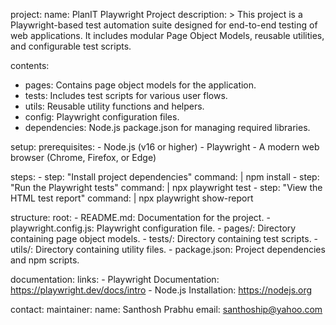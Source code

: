 project:
  name: PlanIT Playwright Project
  description: >
    This project is a Playwright-based test automation suite designed for end-to-end testing of web applications.
    It includes modular Page Object Models, reusable utilities, and configurable test scripts.

contents:
  - pages: Contains page object models for the application.
  - tests: Includes test scripts for various user flows.
  - utils: Reusable utility functions and helpers.
  - config: Playwright configuration files.
  - dependencies: Node.js package.json for managing required libraries.

setup:
  prerequisites:
    - Node.js (v16 or higher)
    - Playwright
    - A modern web browser (Chrome, Firefox, or Edge)

  steps:
    - step: "Install project dependencies"
      command: |
        npm install
    - step: "Run the Playwright tests"
      command: |
        npx playwright test
    - step: "View the HTML test report"
      command: |
        npx playwright show-report

structure:
  root:
    - README.md: Documentation for the project.
    - playwright.config.js: Playwright configuration file.
    - pages/: Directory containing page object models.
    - tests/: Directory containing test scripts.
    - utils/: Directory containing utility files.
    - package.json: Project dependencies and npm scripts.

documentation:
  links:
    - Playwright Documentation: https://playwright.dev/docs/intro
    - Node.js Installation: https://nodejs.org

contact:
  maintainer:
    name: Santhosh Prabhu
    email: santhoship@yahoo.com
